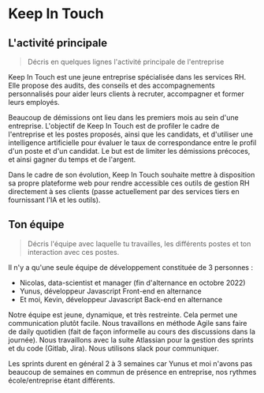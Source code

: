 # Keep In Touch

## L'activité principale

> Décris en quelques lignes l'activité principale de l'entreprise

Keep In Touch est une jeune entreprise spécialisée dans les services RH. Elle propose des audits, des conseils et des accompagnements personnalisés pour aider leurs clients à recruter, accompagner et former leurs employés.

Beaucoup de démissions ont lieu dans les premiers mois au sein d'une entreprise. L'objectif de Keep In Touch est de profiler le cadre de l'entreprise et les postes proposés, ainsi que les candidats, et d'utiliser une intelligence artificielle pour évaluer le taux de correspondance entre le profil d'un poste et d'un candidat. Le but est de limiter les démissions précoces, et ainsi gagner du temps et de l'argent.

Dans le cadre de son évolution, Keep In Touch souhaite mettre à disposition sa propre plateforme web pour rendre accessible ces outils de gestion RH directement à ses clients (passe actuellement par des services tiers en fournissant l'IA et les outils).

## Ton équipe

> Décris l'équipe avec laquelle tu travailles, les différents postes et ton interaction avec ces postes.

Il n'y a qu'une seule équipe de développement constituée de 3 personnes :

- Nicolas, data-scientist et manager (fin d'alternance en octobre 2022)
- Yunus, développeur Javascript Front-end en alternance
- Et moi, Kevin, développeur Javascript Back-end en alternance

Notre équipe est jeune, dynamique, et très restreinte. Cela permet une communication plutôt facile. Nous travaillons en méthode Agile sans faire de daily quotidien (fait de façon informelle au cours des discussions dans la journée). Nous travaillons avec la suite Atlassian pour la gestion des sprints et du code (Gitlab, Jira).
Nous utilisons slack pour communiquer.

Les sprints durent en général 2 à 3 semaines car Yunus et moi n'avons pas beaucoup de semaines en commun de présence en entreprise, nos rythmes école/entreprise étant différents.
